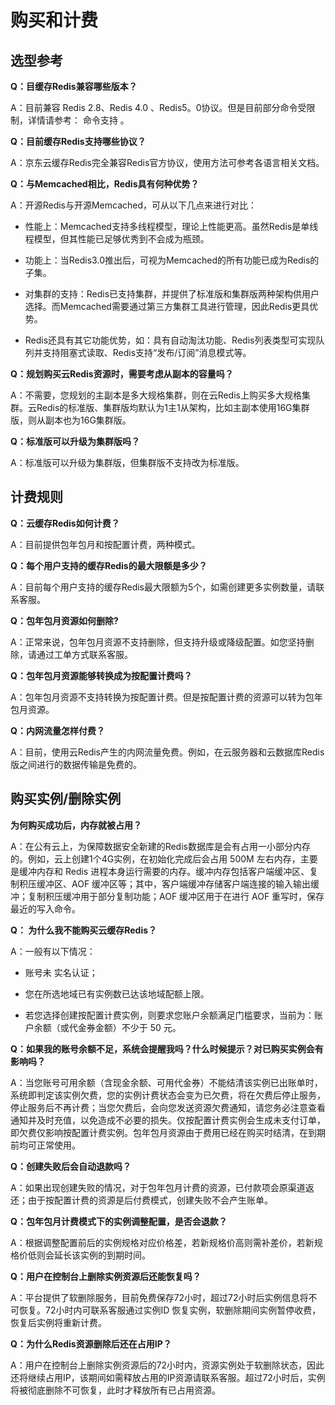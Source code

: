 # 购买和计费

## 选型参考

**Q：目缓存Redis兼容哪些版本？**

A：目前兼容 Redis 2.8、Redis 4.0 、Redis5。0协议。但是目前部分命令受限制，详情请参考： 命令支持 。

**Q：目前缓存Redis支持哪些协议？**

A：京东云缓存Redis完全兼容Redis官方协议，使用方法可参考各语言相关文档。

**Q：与Memcached相比，Redis具有何种优势？**

A：开源Redis与开源Memcached，可从以下几点来进行对比：

- 性能上：Memcached支持多线程模型，理论上性能更高。虽然Redis是单线程模型，但其性能已足够优秀到不会成为瓶颈。

- 功能上：当Redis3.0推出后，可视为Memcached的所有功能已成为Redis的子集。

- 对集群的支持：Redis已支持集群，并提供了标准版和集群版两种架构供用户选择。而Memcached需要通过第三方集群工具进行管理，因此Redis更具优势。

- Redis还具有其它功能优势，如：具有自动淘汰功能、Redis列表类型可实现队列并支持阻塞式读取、Redis支持“发布/订阅”消息模式等。

**Q：规划购买云Redis资源时，需要考虑从副本的容量吗？**

A：不需要，您规划的主副本是多大规格集群，则在云Redis上购买多大规格集群。云Redis的标准版、集群版均默认为1主1从架构，比如主副本使用16G集群版，则从副本也为16G集群版。

**Q：标准版可以升级为集群版吗？**

A：标准版可以升级为集群版，但集群版不支持改为标准版。


## 计费规则

**Q：云缓存Redis如何计费？**

A：目前提供包年包月和按配置计费，两种模式。

**Q：每个用户支持的缓存Redis的最大限额是多少？**

A：目前每个用户支持的缓存Redis最大限额为5个，如需创建更多实例数量，请联系客服。

**Q：包年包月资源如何删除?**

A：正常来说，包年包月资源不支持删除，但支持升级或降级配置。如您坚持删除，请通过工单方式联系客服。

**Q：包年包月资源能够转换成为按配置计费吗？**

A：包年包月资源不支持转换为按配置计费。但是按配置计费的资源可以转为包年包月资源。

**Q：内网流量怎样付费？**

A：目前，使用云Redis产生的内网流量免费。例如，在云服务器和云数据库Redis版之间进行的数据传输是免费的。



## 购买实例/删除实例

**为何购买成功后，内存就被占用？**

A：在公有云上，为保障数据安全新建的Redis数据库是会有占用一小部分内存的。例如，云上创建1个4G实例，在初始化完成后会占用 500M 左右内存，主要是缓冲内存和 Redis 进程本身运行需要的内存。缓冲内存包括客户端缓冲区、复制积压缓冲区、AOF 缓冲区等；其中，客户端缓冲存储客户端连接的输入输出缓冲；复制积压缓冲用于部分复制功能；AOF 缓冲区用于在进行 AOF 重写时，保存最近的写入命令。

**Q： 为什么我不能购买云缓存Redis？**

A：一般有以下情况：

- 账号未 实名认证；

- 您在所选地域已有实例数已达该地域配额上限。

- 若您选择创建按配置计费实例，则要求您账户余额满足门槛要求，当前为：账户余额（或代金券金额）不少于 50 元。

**Q：如果我的账号余额不足，系统会提醒我吗？什么时候提示？对已购买实例会有影响吗？**

A：当您账号可用余额（含现金余额、可用代金券）不能结清该实例已出账单时，系统即判定该实例欠费，您的实例计费状态会变为已欠费，将在欠费后停止服务，停止服务后不再计费；当您欠费后，会向您发送资源欠费通知，请您务必注意查看通知并及时充值，以免造成不必要的损失。仅按配置计费实例会生成未支付订单，即欠费仅影响按配置计费实例。包年包月资源由于费用已经在购买时结清，在到期前均可正常使用。

**Q：创建失败后会自动退款吗？**

A：如果出现创建失败的情况，对于包年包月计费的资源，已付款项会原渠道返还；由于按配置计费的资源是后付费模式，创建失败不会产生账单。

**Q：包年包月计费模式下的实例调整配置，是否会退款？**

A：根据调整配置前后的实例规格对应价格差，若新规格价高则需补差价，若新规格价低则会延长该实例的到期时间。

**Q：用户在控制台上删除实例资源后还能恢复吗？**

A：平台提供了软删除服务，目前免费保存72小时，超过72小时后实例信息将不可恢复。72小时内可联系客服通过实例ID 恢复实例，软删除期间实例暂停收费，恢复后实例将重新计费。

**Q：为什么Redis资源删除后还在占用IP？**

A：用户在控制台上删除实例资源后的72小时内，资源实例处于软删除状态，因此还将继续占用IP，该期间如需释放占用的IP资源请联系客服。超过72小时后，实例将被彻底删除不可恢复，此时才释放所有已占用资源。

